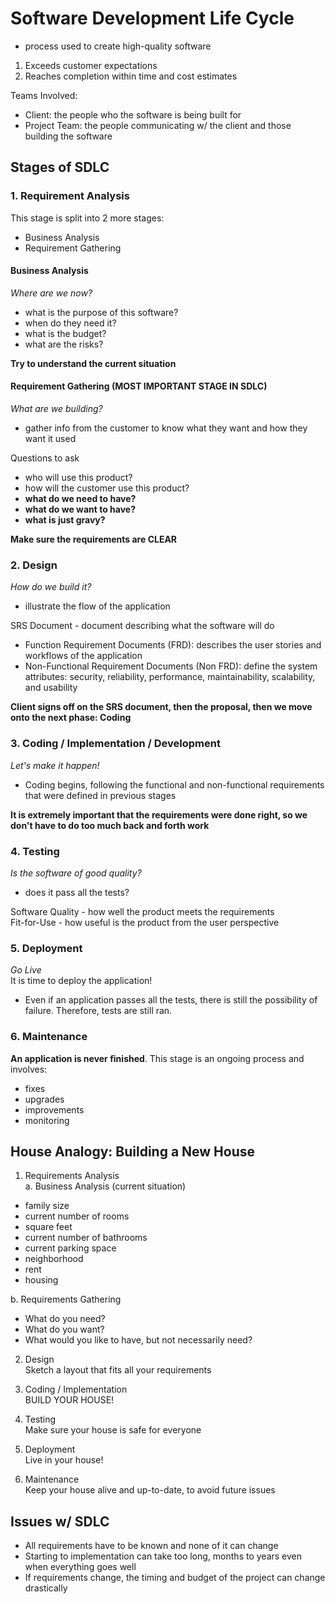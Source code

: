# Software Development Life Cycle
- process used to create high-quality software
1. Exceeds customer expectations
2. Reaches completion within time and cost estimates  
  
Teams Involved:
- Client: the people who the software is being built for
- Project Team: the people communicating w/ the client and those building the software

## Stages of SDLC
### 1. Requirement Analysis
This stage is split into 2 more stages:
- Business Analysis
- Requirement Gathering  
  
#### Business Analysis
*Where are we now?*
- what is the purpose of this software?
- when do they need it?
- what is the budget?
- what are the risks?  

**Try to understand the current situation**  
  
#### Requirement Gathering **(MOST IMPORTANT STAGE IN SDLC)**
*What are we building?*
- gather info from the customer to know what they want and how they want it used  
  
Questions to ask  
- who will use this product?
- how will the customer use this product?
- **what do we need to have?**
- **what do we want to have?**
- **what is just gravy?**  
  
**Make sure the requirements are CLEAR**  
  
### 2. Design
*How do we build it?*  
- illustrate the flow of the application  
  
SRS Document - document describing what the software will do  
- Function Requirement Documents (FRD): describes the user stories and workflows of the application  
- Non-Functional Requirement Documents (Non FRD): define the system attributes: security, reliability, performance, maintainability, scalability, and usability  
  
**Client signs off on the SRS document, then the proposal, then we move onto the next phase: Coding**  
  
### 3. Coding / Implementation / Development
*Let's make it happen!*  
- Coding begins, following the functional and non-functional requirements that were defined in previous stages  
  
**It is extremely important that the requirements were done right, so we don't have to do too much back and forth work**  
  
### 4. Testing
*Is the software of good quality?*  
- does it pass all the tests?
  
Software Quality - how well the product meets the requirements  
Fit-for-Use - how useful is the product from the user perspective  
  
### 5. Deployment
*Go Live*  
It is time to deploy the application!  
- Even if an application passes all the tests, there is still the possibility of failure. Therefore, tests are still ran.  
  
### 6. Maintenance
**An application is never finished**. This stage is an ongoing process and involves:
- fixes
- upgrades
- improvements
- monitoring  
  
## House Analogy: Building a New House
1. Requirements Analysis  
a. Business Analysis (current situation)  
- family size
- current number of rooms
- square feet
- current number of bathrooms
- current parking space
- neighborhood
- rent
- housing  
  
b. Requirements Gathering  
- What do you need?
- What do you want?
- What would you like to have, but not necessarily need?  

2. Design  
Sketch a layout that fits all your requirements  

3. Coding / Implementation  
BUILD YOUR HOUSE!  

4. Testing  
Make sure your house is safe for everyone  

5. Deployment  
Live in your house!  

6. Maintenance  
Keep your house alive and up-to-date, to avoid future issues  
  
## Issues w/ SDLC
- All requirements have to be known and none of it can change
- Starting to implementation can take too long, months to years even when everything goes well
- If requirements change, the timing and budget of the project can change drastically